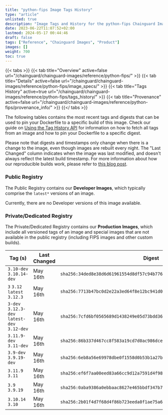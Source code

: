 ```yaml
---
title: "python-fips Image Tags History"
type: "article"
unlisted: true
description: "Image Tags and History for the python-fips Chainguard Image"
date: 2023-06-22T11:07:52+02:00
lastmod: 2024-05-17 00:44:46
draft: false
tags: ["Reference", "Chainguard Images", "Product"]
images: []
weight: 700
toc: true
---
```


{{< tabs >}}
{{< tab title="Overview" active=false url="/chainguard/chainguard-images/reference/python-fips/" >}}
{{< tab title="Details" active=false url="/chainguard/chainguard-images/reference/python-fips/image_specs/" >}}
{{< tab title="Tags History" active=true url="/chainguard/chainguard-images/reference/python-fips/tags_history/" >}}
{{< tab title="Provenance" active=false url="/chainguard/chainguard-images/reference/python-fips/provenance_info/" >}}
{{</ tabs >}}

The following tables contains the most recent tags and digests that can be used to pin your Dockerfile to a specific build of this image. Check our guide on [Using the Tag History API](/chainguard/chainguard-images/using-the-tag-history-api/) for information on how to fetch all tags from an image and how to pin your Dockerfile to a specific digest.

Please note that digests and timestamps only change when there is a change to the image, even though images are rebuilt every night. The "Last Changed" column indicates when the image was last modified, and doesn't always reflect the latest build timestamp. For more information about how our reproducible builds work, please refer to [this blog post](https://www.chainguard.dev/unchained/reproducing-chainguards-reproducible-image-builds).

### Public Registry
The Public Registry contains our **Developer Images**, which typically comprise the `latest*` versions of an image.

Currently, there are no Developer versions of this image available.

### Private/Dedicated Registry
The Private/Dedicated Registry contains our **Production Images**, which include all versioned tags of an image and special images that are not available in the public registry (including FIPS images and other custom builds).

| Tag (s)                                       | Last Changed | Digest                                                                    |
|-----------------------------------------------|--------------|---------------------------------------------------------------------------|
|  `3.10-dev` `3.10.14-dev`                     | May 16th     | `sha256:34ded8e38d6d61961554d8df57c94b77678ebc657b84f7a4567ff433b1a97d74` |
|  `3` `3.12` `latest` `3.12.3`                 | May 16th     | `sha256:7713b47bc0d2e22a3ed64f8e12bc941d01d05094cd2a7d45ef9856318290f04c` |
|  `3-dev` `3.12.3-dev` `latest-dev` `3.12-dev` | May 16th     | `sha256:7cfd6bf0565689d1438249e05d73bdd36096184108e9d57879d08d7f76aee2c4` |
|  `3.11.9-dev` `3.11-dev`                      | May 16th     | `sha256:86b337d467cc8f583a19cd7d0ac986dce885bea50929a25c481f13cb519c0684` |
|  `3.9-dev` `3.9.19-dev`                       | May 16th     | `sha256:6eb8a56e69978dbe0f1558d0b53b1a27baa3dcb24b86c9bb9b6231f766227aab` |
|  `3.11.9` `3.11`                              | May 16th     | `sha256:ef6f7aa00eed83a66cc9d12a7591d4f98a0284df28e10552ffb9131584beabbc` |
|  `3.9` `3.9.19`                               | May 16th     | `sha256:0aba9386a0ebbaac8627e465bbdf347b7aae3879923409d0a380a9b4fd1c8d64` |
|  `3.10.14` `3.10`                             | May 16th     | `sha256:2b01f4d7f68d4f86b723eeda0f1ae75a6f048bdeb6f1d0f4658457887994e1df` |

